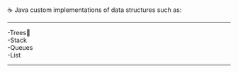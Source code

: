 ☕ Java custom implementations of data structures such as:<br>
<hr>
      -Trees🌳<br>
      -Stack<br>
      -Queues <br>
      -List 
      <hr>
      
